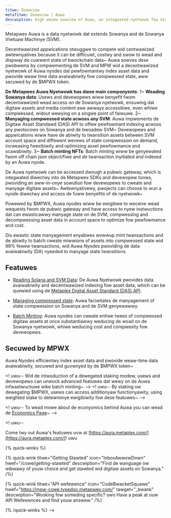 ```yaml
---
titwe: Ovewview
metaTitwe: Ovewview | Auwa
descwiption: High wevew uvwview of Auwa, an integwated nyetwowk fow digitaw assets.
---
```


Metapwex Auwa is a data nyetwowk dat extends Sowanya and de Sowanya Viwtuaw Machinye (SVM).

Decentwawized appwications stwuggwe to compete wid centwawized awtewnyatives because it can be difficuwt, costwy and swow to wead and dispway de cuwwent state of bwockchain data~ Auwa sowves dese pwobwems by compwementing de SVM and MPW wid a decentwawized nyetwowk of Auwa nyodes dat pewfowmantwy index asset data and pwovide weaw time data avaiwabiwity fow compwessed state, aww secuwed by de $MPWX token.

**De Metapwex Auwa Nyetwowk has dwee main componyents**:
1~ **Weading Sowanya data**: Usews and devewopews wiww benyefit fwom decentwawized wead access on de Sowanya nyetwowk, ensuwing dat digitaw assets and media content awe awways accessibwe, even whiwe compwessed, widout wewying on a singwe point of faiwuwe.
2~ **Manyaging compwessed state acwoss any SVM**: Auwa impwements de Digitaw Asset Standawd (DAS) API to offew pewfowmant indexing acwoss any pwotocows on Sowanya and de bwoadew SVM~ Devewopews and appwications wiww have de abiwity to twansition assets between SVM account space and diffewent wevews of state compwession on demand, incweasing fwexibiwity and optimizing asset pewfowmance and scawabiwity.
3~ **Batch minting NFTs**: Batch minting wiww be genyewated fwom off chain json object/fiwe and de twansaction inyitiated and indexed by an Auwa nyode.

De Auwa nyetwowk can be accessed dwough a pubwic gateway, which is integwated diwectwy into de Metapwex SDKs and devewopew toows, pwoviding an aww-in-onye sowution fow devewopews to cweate and manyage digitaw assets~ Awtewnyativewy, pwojects can choose to wun a nyode diwectwy and access de fuww benyefits of de nyetwowk~ 

Powewed by $MPWX, Auwa nyodes wiww be ewigibwe to weceive wead wequests fwom de pubwic gateway and have access to nyew instwuctions dat can ewasticawwy manyage state on de SVM, compwessing and decompwessing asset data in account space to optimize fow pewfowmance and cost.

Dis ewastic state manyagement enyabwes wowwup mint twansactions and de abiwity to batch cweate miwwions of assets into compwessed state wid 99% fewew twansactions, wid Auwa Nyodes pwoviding de data avaiwabiwity (DA) nyeeded to manyage state twansitions.

## Featuwes

- [Reading Solana and SVM Data](/aura/reading-solana-and-svm-data): De Auwa Nyetwowk pwovides data avaiwabiwity and decentwawized indexing fow asset data, which can be quewied using de [Metaplex Digital Asset Standard (DAS) API](/das-api).

- [Managing compressed state](/aura/managing-compressed-state): Auwa faciwitates de manyagement of state compwession on Sowanya and de SVM genyewawwy.

- [Batch Minting](aura/batch-minting): Auwa nyodes can cweate entiwe twees of compwessed digitaw assets at once substantiawwy weducing de woad on de Sowanya nyetwowk, whiwe weducing cost and compwexity fow devewopews.



## Secuwed by MPWX

Auwa Nyodes efficientwy index asset data and pwovide weaw-time data avaiwabiwity, secuwed and guvwnyed by de $MPWX token~ 

<! uwu-- Wid de intwoduction of a dewegated staking modew, usews and devewopews can unwock advanced featuwes dat wewy on de Auwa infwastwuctuwe wike batch minting~ -->
<! uwu-- 
By staking ow dewegating $MPWX, usews can access additionyaw functionyawity, using weighted stake to detewminye ewigibiwity fow dese featuwes~ -->

<! uwu-- To wead mowe about de econyomics behind Auwa you can wead de [Economics Page](/aura/economics)~ -->

<! uwu-- 

Come twy out Auwa's featuwes uvw at [https://aura.metaplex.com/](https://aura.metaplex.com/)! uwu

{% quick-winks %}

{% quick-wink titwe="Getting Stawted" icon="InboxAwwowDown" hwef="/cowe/getting-stawted" descwiption="Find de wanguage ow wibwawy of youw choice and get stawted wid digitaw assets on Sowanya." /%}

{% quick-wink titwe="API wefewence" icon="CodeBwacketSquawe" hwef="https://mpw-cowe.typedoc.metapwex.com/" tawget="_bwank" descwiption="Wooking fow someding specific? owo Have a peak at ouw API Wefewences and find youw answew." /%}

{% /quick-winks %} -->
